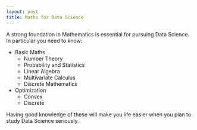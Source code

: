 ```yaml
---
layout: post
title: Maths for Data Science
---
```


A strong foundation in Mathematics is essential for pursuing Data Science. In particular you need to know:

*   Basic Maths
    *   Number Theory
    *   Probability and Statistics
    *   Linear Algebra
    *   Multivariate Calculus
    *   Discrete Mathematics
*   Optimization
    *   Convex
    *   Discrete

Having good knowledge of these will make you life easier when you plan to study Data Science seriously.
